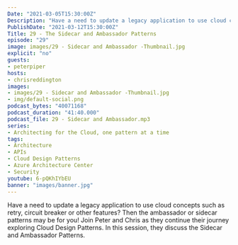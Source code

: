 ```yaml
---
Date: "2021-03-05T15:30:00Z"
Description: "Have a need to update a legacy application to use cloud concepts such as retry, circuit breaker or other features? Then the ambassador or sidecar patterns may be for you! Join Peter and Chris as they continue their journey exploring Cloud Design Patterns. In this session, they discuss the Sidecar and Ambassador Patterns."
PublishDate: "2021-03-12T15:30:00Z"
Title: 29 - The Sidecar and Ambassador Patterns
episode: "29"
image: images/29 - Sidecar and Ambassador -Thumbnail.jpg
explicit: "no"
guests:
- peterpiper
hosts:
- chrisreddington
images:
- images/29 - Sidecar and Ambassador -Thumbnail.jpg
- img/default-social.png
podcast_bytes: "40071168"
podcast_duration: "41:40.000"
podcast_file: 29 - Sidecar and Ambassador.mp3
series:
- Architecting for the Cloud, one pattern at a time
tags:
- Architecture
- APIs
- Cloud Design Patterns
- Azure Architecture Center
- Security
youtube: 6-pQKhIYbEU
banner: "images/banner.jpg"
---
```

Have a need to update a legacy application to use cloud concepts such as retry, circuit breaker or other features? Then the ambassador or sidecar patterns may be for you! Join Peter and Chris as they continue their journey exploring Cloud Design Patterns. In this session, they discuss the Sidecar and Ambassador Patterns.